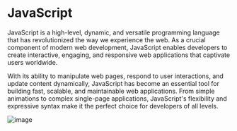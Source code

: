 # JavaScript
JavaScript is a high-level, dynamic, and versatile programming language that has revolutionized the way we experience the web. As a crucial component of modern web development, JavaScript enables developers to create interactive, engaging, and responsive web applications that captivate users worldwide.

With its ability to manipulate web pages, respond to user interactions, and update content dynamically, JavaScript has become an essential tool for building fast, scalable, and maintainable web applications. From simple animations to complex single-page applications, JavaScript's flexibility and expressive syntax make it the perfect choice for developers of all levels.

![image](https://github.com/Xenderador/javascript/assets/68114908/94d5ea60-c95c-407d-ae80-0f6fb4e3cc4f)
